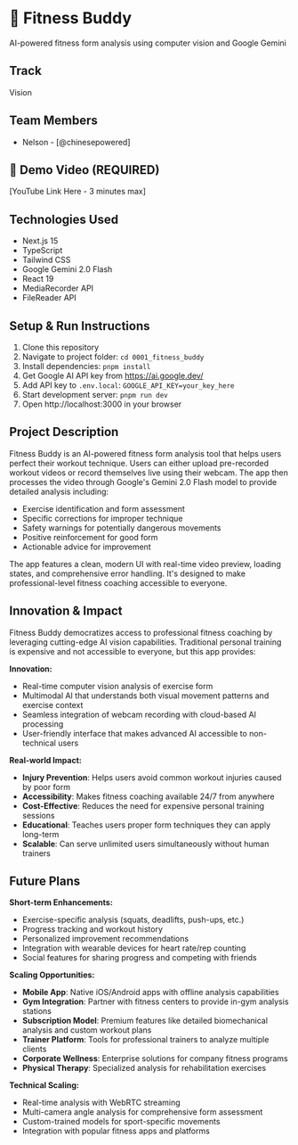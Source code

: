 # 💪 Fitness Buddy
AI-powered fitness form analysis using computer vision and Google Gemini

## Track
Vision

## Team Members
- Nelson - [@chinesepowered]

## 🎥 Demo Video (REQUIRED)
[YouTube Link Here - 3 minutes max]

## Technologies Used
- Next.js 15
- TypeScript
- Tailwind CSS
- Google Gemini 2.0 Flash
- React 19
- MediaRecorder API
- FileReader API

## Setup & Run Instructions
1. Clone this repository
2. Navigate to project folder: `cd 0001_fitness_buddy`
3. Install dependencies: `pnpm install`
4. Get Google AI API key from https://ai.google.dev/
5. Add API key to `.env.local`: `GOOGLE_API_KEY=your_key_here`
6. Start development server: `pnpm run dev`
7. Open http://localhost:3000 in your browser

## Project Description
Fitness Buddy is an AI-powered fitness form analysis tool that helps users perfect their workout technique. Users can either upload pre-recorded workout videos or record themselves live using their webcam. The app then processes the video through Google's Gemini 2.0 Flash model to provide detailed analysis including:

- Exercise identification and form assessment
- Specific corrections for improper technique
- Safety warnings for potentially dangerous movements
- Positive reinforcement for good form
- Actionable advice for improvement

The app features a clean, modern UI with real-time video preview, loading states, and comprehensive error handling. It's designed to make professional-level fitness coaching accessible to everyone.

## Innovation & Impact
Fitness Buddy democratizes access to professional fitness coaching by leveraging cutting-edge AI vision capabilities. Traditional personal training is expensive and not accessible to everyone, but this app provides:

**Innovation:**
- Real-time computer vision analysis of exercise form
- Multimodal AI that understands both visual movement patterns and exercise context
- Seamless integration of webcam recording with cloud-based AI processing
- User-friendly interface that makes advanced AI accessible to non-technical users

**Real-world Impact:**
- **Injury Prevention**: Helps users avoid common workout injuries caused by poor form
- **Accessibility**: Makes fitness coaching available 24/7 from anywhere
- **Cost-Effective**: Reduces the need for expensive personal training sessions
- **Educational**: Teaches users proper form techniques they can apply long-term
- **Scalable**: Can serve unlimited users simultaneously without human trainers

## Future Plans
**Short-term Enhancements:**
- Exercise-specific analysis (squats, deadlifts, push-ups, etc.)
- Progress tracking and workout history
- Personalized improvement recommendations
- Integration with wearable devices for heart rate/rep counting
- Social features for sharing progress and competing with friends

**Scaling Opportunities:**
- **Mobile App**: Native iOS/Android apps with offline analysis capabilities
- **Gym Integration**: Partner with fitness centers to provide in-gym analysis stations
- **Subscription Model**: Premium features like detailed biomechanical analysis and custom workout plans
- **Trainer Platform**: Tools for professional trainers to analyze multiple clients
- **Corporate Wellness**: Enterprise solutions for company fitness programs
- **Physical Therapy**: Specialized analysis for rehabilitation exercises

**Technical Scaling:**
- Real-time analysis with WebRTC streaming
- Multi-camera angle analysis for comprehensive form assessment
- Custom-trained models for sport-specific movements
- Integration with popular fitness apps and platforms